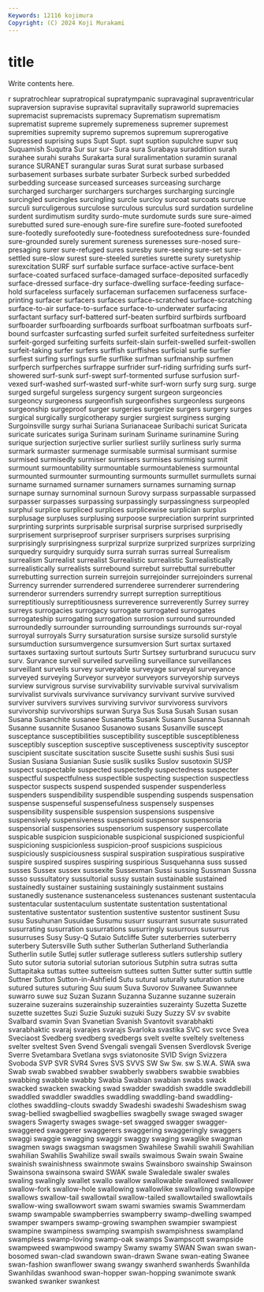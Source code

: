 ```yaml
---
Keywords: 12116 kojimura
Copyright: (C) 2024 Koji Murakami
---
```


# title

Write contents here.



r supratrochlear supratropical supratympanic supravaginal supraventricular supraversion supravise
supravital supravitally supraworld supremacies supremacist supremacists supremacy Suprematism suprematism suprematist
supreme supremely supremeness supremer supremest supremities supremity supremo supremos supremum
suprerogative supressed suprising sups Supt Supt. supt suption supulchre supvr
suq Suquamish Suqutra Sur sur sur- Sura sura Surabaya suraddition
surah surahee surahi surahs Surakarta sural suralimentation suramin suranal surance
SURANET surangular suras Surat surat surbase surbased surbasement surbases surbate
surbater Surbeck surbed surbedded surbedding surcease surceased surceases surceasing surcharge
surcharged surcharger surchargers surcharges surcharging surcingle surcingled surcingles surcingling surcle
surcloy surcoat surcoats surcrue surculi surculigerous surculose surculous surculus surd
surdation surdeline surdent surdimutism surdity surdo-mute surdomute surds sure sure-aimed
surebutted sured sure-enough sure-fire surefire sure-footed surefooted sure-footedly surefootedly sure-footedness
surefootedness sure-founded sure-grounded surely surement sureness surenesses sure-nosed sure-presaging surer
sure-refuged sures suresby sure-seeing sure-set sure-settled sure-slow surest sure-steeled sureties
surette surety suretyship surexcitation SURF surf surfable surface surface-active surface-bent
surface-coated surfaced surface-damaged surface-deposited surfacedly surface-dressed surface-dry surface-dwelling surface-feeding surface-hold
surfaceless surfacely surfaceman surfacemen surfaceness surface-printing surfacer surfacers surfaces surface-scratched
surface-scratching surface-to-air surface-to-surface surface-to-underwater surfacing surfactant surfacy surf-battered surf-beaten surfbird
surfbirds surfboard surfboarder surfboarding surfboards surfboat surfboatman surfboats surf-bound surfcaster
surfcasting surfed surfeit surfeited surfeitedness surfeiter surfeit-gorged surfeiting surfeits surfeit-slain
surfeit-swelled surfeit-swollen surfeit-taking surfer surfers surffish surffishes surficial surfie surfier
surfiest surfing surfings surfle surflike surfman surfmanship surfmen surfperch surfperches
surfrappe surfrider surf-riding surfriding surfs surf-showered surf-sunk surf-swept surf-tormented surfuse
surfusion surf-vexed surf-washed surf-wasted surf-white surf-worn surfy surg surg. surge
surged surgeful surgeless surgency surgent surgeon surgeoncies surgeoncy surgeoness surgeonfish
surgeonfishes surgeonless surgeons surgeonship surgeproof surger surgeries surgerize surgers surgery
surges surgical surgically surgicotherapy surgier surgiest surginess surging Surgoinsville surgy
surhai Suriana Surianaceae Suribachi suricat Suricata suricate suricates suriga Surinam
surinam Suriname surinamine Suring surique surjection surjective surlier surliest surlily
surliness surly surma surmark surmaster surmenage surmisable surmisal surmisant surmise
surmised surmisedly surmiser surmisers surmises surmising surmit surmount surmountability surmountable
surmountableness surmountal surmounted surmounter surmounting surmounts surmullet surmullets surnai surname
surnamed surnamer surnamers surnames surnaming surnap surnape surnay surnominal surnoun
Surovy surpass surpassable surpassed surpasser surpasses surpassing surpassingly surpassingness surpeopled
surphul surplice surpliced surplices surplicewise surplician surplus surplusage surpluses surplusing
surpoose surpreciation surprint surprinted surprinting surprints surprisable surprisal surprise surprised
surprisedly surprisement surpriseproof surpriser surprisers surprises surprising surprisingly surprisingness surprizal
surprize surprized surprizes surprizing surquedry surquidry surquidy surra surrah surras
surreal Surrealism surrealism Surrealist surrealist Surrealistic surrealistic Surrealistically surrealistically surrealists
surrebound surrebut surrebuttal surrebutter surrebutting surrection surrein surrejoin surrejoinder surrejoinders
surrenal Surrency surrender surrendered surrenderee surrenderer surrendering surrenderor surrenders surrendry
surrept surreption surreptitious surreptitiously surreptitiousness surreverence surreverently Surrey surrey surreys
surrogacies surrogacy surrogate surrogated surrogates surrogateship surrogating surrogation surrosion surround
surrounded surroundedly surrounder surrounding surroundings surrounds sur-royal surroyal surroyals Surry
sursaturation sursise sursize sursolid surstyle sursumduction sursumvergence sursumversion Surt surtax
surtaxed surtaxes surtaxing surtout surtouts Surtr Surtsey surturbrand surucucu surv
surv. Survance surveil surveiled surveiling surveillance surveillances surveillant surveils survey
surveyable surveyage surveyal surveyance surveyed surveying Surveyor surveyor surveyors surveyorship
surveys surview survigrous survise survivability survivable survival survivalism survivalist survivals
survivance survivancy survivant survive survived surviver survivers survives surviving survivor
survivoress survivors survivorship survivorships surwan Surya Sus Susa Susah Susan
susan Susana Susanchite susanee Susanetta Susank Susann Susanna Susannah Susanne
susannite Susanoo Susanowo susans Susanville suscept susceptance susceptibilities susceptibility susceptible
susceptibleness susceptibly susception susceptive susceptiveness susceptivity susceptor suscipient suscitate suscitation
suscite Susette sushi sushis Susi susi Susian Susiana Susianian Susie
suslik susliks Suslov susotoxin SUSP suspect suspectable suspected suspectedly suspectedness
suspecter suspectful suspectfulness suspectible suspecting suspection suspectless suspector suspects suspend
suspended suspender suspenderless suspenders suspendibility suspendible suspending suspends suspensation suspense
suspenseful suspensefulness suspensely suspenses suspensibility suspensible suspension suspensions suspensive suspensively
suspensiveness suspensoid suspensor suspensoria suspensorial suspensories suspensorium suspensory suspercollate suspicable
suspicion suspicionable suspicional suspicioned suspicionful suspicioning suspicionless suspicion-proof suspicions suspicious
suspiciously suspiciousness suspiral suspiration suspiratious suspirative suspire suspired suspires suspiring
suspirious Susquehanna suss sussed susses Sussex sussex sussexite Sussexman Sussi
sussing Sussman Sussna susso sussultatory sussultorial sussy sustain sustainable sustained
sustainedly sustainer sustaining sustainingly sustainment sustains sustanedly sustenance sustenanceless sustenances
sustenant sustentacula sustentacular sustentaculum sustentate sustentation sustentational sustentative sustentator sustention
sustentive sustentor sustinent Susu susu Susuhunan Susuidae Susumu susurr susurrant
susurrate susurrated susurrating susurration susurrations susurringly susurrous susurrus susurruses Susy
Susy-Q Sutaio Sutcliffe Suter suterberries suterberry suterbery Sutersville Suth suther
Sutherlan Sutherland Sutherlandia Sutherlin sutile Sutlej sutler sutlerage sutleress sutlers
sutlership sutlery Suto sutor sutoria sutorial sutorian sutorious Sutphin sutra
sutras sutta Suttapitaka suttas suttee sutteeism suttees sutten Sutter sutter
suttin suttle Suttner Sutton Sutton-in-Ashfield Sutu sutural suturally suturation suture
sutured sutures suturing Suu suum Suva Suvorov Suwanee Suwannee suwarro
suwe suz Suzan Suzann Suzanna Suzanne suzanne suzerain suzeraine suzerains
suzerainship suzerainties suzerainty Suzetta Suzette suzette suzettes Suzi Suzie Suzuki
suzuki Suzy Suzzy SV sv svabite Svalbard svamin Svan Svanetian
Svanish Svantovit svarabhakti svarabhaktic svaraj svarajes svarajs Svarloka svastika SVC
svc svce Svea Sveciaost Svedberg svedberg svedbergs svelt svelte sveltely
svelteness svelter sveltest Sven Svend Svengali svengali Svensen Sverdlovsk Sverige
Sverre Svetambara Svetlana svgs sviatonosite SVID Svign Svizzera Svoboda SVP
SVR SVR4 Svres SVS SVVS SW Sw Sw. sw S.W.A.
SWA swa Swab swab swabbed swabber swabberly swabbers swabbie swabbies
swabbing swabble swabby Swabia Swabian swabian swabs swack swacked swacken
swacking swad swadder swaddish swaddle swaddlebill swaddled swaddler swaddles swaddling
swaddling-band swaddling-clothes swaddling-clouts swaddy Swadeshi swadeshi Swadeshism swag swag-bellied swagbellied
swagbellies swagbelly swage swaged swager swagers Swagerty swages swage-set swagged
swagger swagger- swaggered swaggerer swaggerers swaggering swaggeringly swaggers swaggi swaggie
swagging swaggir swaggy swaging swaglike swagman swagmen swags swagsman swagsmen
Swahilese Swahili swahili Swahilian swahilian Swahilis Swahilize swail swails swaimous
Swain swain Swaine swainish swainishness swainmote swains Swainsboro swainship Swainson
Swainsona swainsona swaird SWAK swale Swaledale swaler swales swaling swalingly
swallet swallo swallow swallowable swallowed swallower swallow-fork swallow-hole swallowing swallowlike
swallowling swallowpipe swallows swallow-tail swallowtail swallow-tailed swallowtailed swallowtails swallow-wing swallowwort
swam swami swamies swamis Swammerdam swamp swampable swampberries swampberry swamp-dwelling
swamped swamper swampers swamp-growing swamphen swampier swampiest swampine swampiness swamping
swampish swampishness swampland swampless swamp-loving swamp-oak swamps Swampscott swampside swampweed
swampwood swampy Swamy swamy SWAN Swan swan swan-bosomed swan-clad swandown
swan-drawn Swane swan-eating Swanee swan-fashion swanflower swang swangy swanherd swanherds
Swanhilda Swanhildas swanhood swan-hopper swan-hopping swanimote swank swanked swanker swankest
